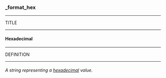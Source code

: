 ### _format_hex



------
TITLE

------

#### Hexadecimal



------
DEFINITION

------

###### A string representing a [hexadecimal](https://en.wikipedia.org/wiki/Hexadecimal) value.